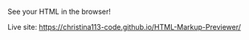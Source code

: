 See your HTML in the browser! 

Live site: https://christina113-code.github.io/HTML-Markup-Previewer/
